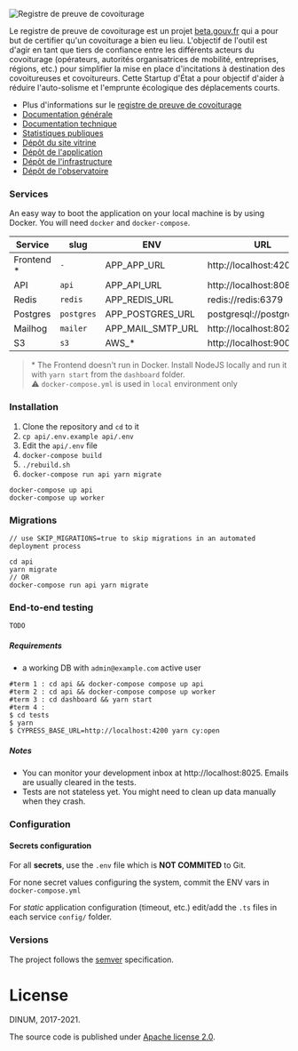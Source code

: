 ![Registre de preuve de covoiturage](https://covoiturage.beta.gouv.fr/images/rpc-large.png)

Le registre de preuve de covoiturage est un projet [beta.gouv.fr](https://beta.gouv.fr) qui a pour but de certifier qu'un covoiturage a bien eu lieu. L'objectif de l'outil est d'agir en tant que tiers de confiance entre les différents acteurs du covoiturage (opérateurs, autorités organisatrices de mobilité, entreprises, régions, etc.) pour simplifier la mise en place d'incitations à destination des covoitureuses et covoitureurs. Cette Startup d'État a pour objectif d'aider à réduire l'auto-solisme et l'emprunte écologique des déplacements courts.

- Plus d'informations sur le [registre de preuve de covoiturage](https://covoiturage.beta.gouv.fr/)
- [Documentation générale](https://doc.covoiturage.beta.gouv.fr)
- [Documentation technique](https://tech.covoiturage.beta.gouv.fr)
- [Statistiques publiques](https://app.covoiturage.beta.gouv.fr/stats)
- [Dépôt du site vitrine](https://github.com/betagouv/preuve-covoiturage-vitrine)
- [Dépôt de l'application](https://github.com/betagouv/preuve-covoiturage)
- [Dépôt de l'infrastructure](https://github.com/betagouv/preuve-covoiturage-infra)
- [Dépôt de l'observatoire](https://github.com/betagouv/observatoire-covoiturage)

### Services

An easy way to boot the application on your local machine is by using Docker.
You will need `docker` and `docker-compose`.

| Service     | slug       | ENV               | URL                        | Folder     |
| ----------- | ---------- | ----------------- | -------------------------- | ---------- |
| Frontend \* | `-`        | APP_APP_URL       | http://localhost:4200      | /dashboard |
| API         | `api`      | APP_API_URL       | http://localhost:8080      | /api       |
| Redis       | `redis`    | APP_REDIS_URL     | redis://redis:6379         | -          |
| Postgres    | `postgres` | APP_POSTGRES_URL  | postgresql://postgres:post | -          |
| Mailhog     | `mailer`   | APP_MAIL_SMTP_URL | http://localhost:8025      | -          |
| S3          | `s3`       | AWS\_\*           | http://localhost:9000      | -          |

> \* The Frontend doesn't run in Docker. Install NodeJS locally and run it with `yarn start` from the `dashboard` folder.  
> ⚠️ `docker-compose.yml` is used in `local` environment only

### Installation

1. Clone the repository and `cd` to it
2. `cp api/.env.example api/.env`
3. Edit the `api/.env` file
4. `docker-compose build`
5. `./rebuild.sh`
6. `docker-compose run api yarn migrate`

```
docker-compose up api
docker-compose up worker
```

### Migrations

```
// use SKIP_MIGRATIONS=true to skip migrations in an automated deployment process

cd api
yarn migrate
// OR
docker-compose run api yarn migrate
```

### End-to-end testing

```
TODO
```

##### Requirements

- a working DB with `admin@example.com` active user

```
#term 1 : cd api && docker-compose compose up api
#term 2 : cd api && docker-compose compose up worker
#term 3 : cd dashboard && yarn start
#term 4 :
$ cd tests
$ yarn
$ CYPRESS_BASE_URL=http://localhost:4200 yarn cy:open
```

##### Notes

- You can monitor your development inbox at http://localhost:8025. Emails are usually cleared in the tests.
- Tests are not stateless yet. You might need to clean up data manually when they crash.

### Configuration

#### Secrets configuration

For all **secrets**, use the `.env` file which is **NOT COMMITED** to Git.

For none secret values configuring the system, commit the ENV vars in `docker-compose.yml`

For _static_ application configuration (timeout, etc.) edit/add the `.ts` files in each service `config/` folder.

### Versions

The project follows the [semver](https://semver.org/) specification.

# License

DINUM, 2017-2021.

The source code is published under [Apache license 2.0](./LICENSE).
